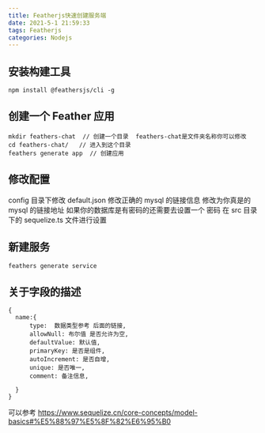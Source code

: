 ```yaml
---
title: Featherjs快速创建服务端
date: 2021-5-1 21:59:33
tags: Featherjs
categories: Nodejs
---
```


## 安装构建工具

```
npm install @feathersjs/cli -g
```

## 创建一个 Feather 应用

```
mkdir feathers-chat  // 创建一个目录  feathers-chat是文件夹名称你可以修改
cd feathers-chat/   // 进入到这个目录
feathers generate app  // 创建应用
```

## 修改配置

config 目录下修改 default.json 修改正确的 mysql 的链接信息 修改为你真是的 mysql 的链接地址
如果你的数据库是有密码的还需要去设置一个 密码
在 src 目录下的 sequelize.ts 文件进行设置

## 新建服务

```
feathers generate service
```

## 关于字段的描述

```
{
  name:{
      type:  数据类型参考 后面的链接,
      allowNull: 布尔值 是否允许为空,
      defaultValue: 默认值,
      primaryKey: 是否是组件,
      autoIncrement: 是否自增,
      unique: 是否唯一,
      comment: 备注信息,

  }
}
```

可以参考
https://www.sequelize.cn/core-concepts/model-basics#%E5%88%97%E5%8F%82%E6%95%B0

